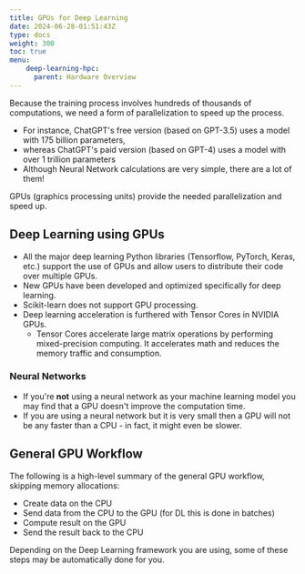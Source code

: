 ```yaml
---
title: GPUs for Deep Learning
date: 2024-06-28-01:51:43Z
type: docs 
weight: 300
toc: true
menu: 
    deep-learning-hpc:
      parent: Hardware Overview
---
```



Because the training process involves hundreds of thousands of computations, we need a form of parallelization to speed up the process.

  * For instance, ChatGPT's free version (based on GPT-3.5) uses a model with 175 billion parameters,
  * whereas ChatGPT's paid version (based on GPT-4) uses a model with over 1 trillion parameters
  * Although Neural Network calculations are very simple, there are a lot of them!

GPUs (graphics processing units) provide the needed parallelization and speed up.

## Deep Learning using GPUs
* All the major deep learning Python libraries (Tensorflow, PyTorch, Keras, etc.) support the use of GPUs and allow users to distribute their code over multiple GPUs.
* New GPUs have been developed and optimized specifically for deep learning.
* Scikit-learn does not support GPU processing.
* Deep learning acceleration is furthered with Tensor Cores in NVIDIA GPUs.
  * Tensor Cores accelerate large matrix operations by performing mixed-precision computing. It accelerates math and reduces the memory traffic and consumption.

### Neural Networks

* If you're  __not__  using a neural network as your machine learning model you may find that a GPU doesn't improve the computation time.
* If you are using a neural network but it is very small then a GPU will not be any faster than a CPU - in fact, it might even be slower.


## General GPU Workflow

The following is a high-level summary of the general GPU workflow, skipping memory allocations: 

* Create data on the CPU
* Send data from the CPU to the GPU (for DL this is done in batches)
* Compute result on the GPU
* Send the result back to the CPU

Depending on the Deep Learning framework you are using, some of these steps may be automatically done for you.
